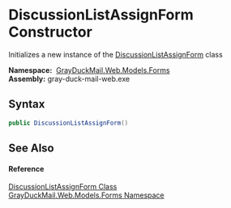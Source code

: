 DiscussionListAssignForm Constructor
====================================
Initializes a new instance of the [DiscussionListAssignForm][1] class

  **Namespace:**  [GrayDuckMail.Web.Models.Forms][2]  
  **Assembly:** gray-duck-mail-web.exe

Syntax
------

```csharp
public DiscussionListAssignForm()
```


See Also
--------

#### Reference
[DiscussionListAssignForm Class][1]  
[GrayDuckMail.Web.Models.Forms Namespace][2]  

[1]: README.md
[2]: ../README.md